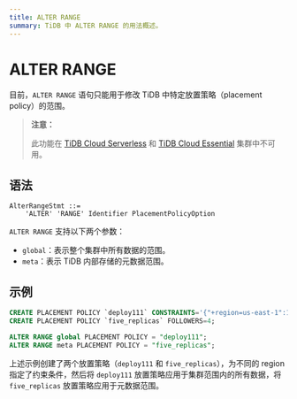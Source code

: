 ```yaml
---
title: ALTER RANGE
summary: TiDB 中 ALTER RANGE 的用法概述。
---
```


# ALTER RANGE

目前，`ALTER RANGE` 语句只能用于修改 TiDB 中特定放置策略（placement policy）的范围。

> **注意：**
>
> 此功能在 [TiDB Cloud Serverless](https://docs.pingcap.com/tidbcloud/select-cluster-tier#tidb-cloud-serverless) 和 [TiDB Cloud Essential](https://docs.pingcap.com/tidbcloud/select-cluster-tier#essential) 集群中不可用。

## 语法

```ebnf+diagram
AlterRangeStmt ::=
    'ALTER' 'RANGE' Identifier PlacementPolicyOption
```

`ALTER RANGE` 支持以下两个参数：

- `global`：表示整个集群中所有数据的范围。
- `meta`：表示 TiDB 内部存储的元数据范围。

## 示例

```sql
CREATE PLACEMENT POLICY `deploy111` CONSTRAINTS='{"+region=us-east-1":1, "+region=us-east-2": 1, "+region=us-west-1": 1}';
CREATE PLACEMENT POLICY `five_replicas` FOLLOWERS=4;

ALTER RANGE global PLACEMENT POLICY = "deploy111";
ALTER RANGE meta PLACEMENT POLICY = "five_replicas";
```

上述示例创建了两个放置策略（`deploy111` 和 `five_replicas`），为不同的 region 指定了约束条件，然后将 `deploy111` 放置策略应用于集群范围内的所有数据，将 `five_replicas` 放置策略应用于元数据范围。